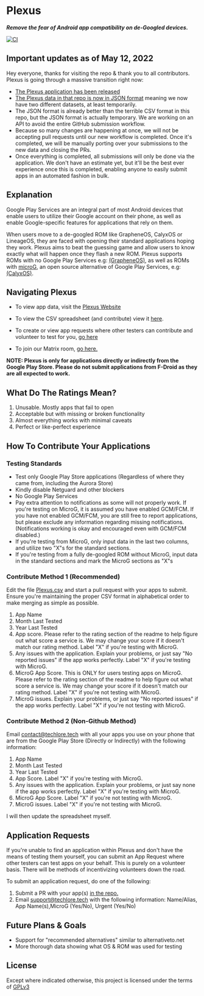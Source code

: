 # Plexus
***Remove the fear of Android app compatibility on de-Googled devices.***

[![CI](https://github.com/techlore/plexus/actions/workflows/ci.yaml/badge.svg)](https://github.com/techlore/plexus/actions/workflows/ci.yaml)

## Important updates as of May 12, 2022
Hey everyone, thanks for visiting the repo & thank you to all contributors. Plexus is going through a massive transition right now:
* [The Plexus application has been released](https://github.com/techlore/Plexus-app)
* [The Plexus data in that repo is now in JSON format](https://github.com/techlore/Plexus-app/blob/main/Plexus.json) meaning we now have two different datasets, at least temporarily.
* The JSON format is already better than the terrible CSV format in this repo, but the JSON format is actually temporary. We are working on an API to avoid the entire GitHub submission workflow.
* Because so many changes are happening at once, we will not be accepting pull requests until our new workflow is completed. Once it's completed, we will be manually porting over your submissions to the new data and closing the PRs.
* Once everything is completed, all submissions will only be done via the application. We don't have an estimate yet, but it'll be the best ever experience once this is completed, enabling anyone to easily submit apps in an automated fashion in bulk.


## Explanation

Google Play Services are an integral part of most Android devices that enable users to utilize their Google account on their phone, as well as enable Google-specific features for applications that rely on them.

When users move to a de-googled ROM like GrapheneOS, CalyxOS or LineageOS, they are faced with opening their standard applications hoping they work. Plexus aims to beat the guessing game and allow users to know exactly what will happen once they flash a new ROM. Plexus supports ROMs with no Google Play Services e.g: [(GrapheneOS)](https://grapheneos.org/), as well as ROMs with [microG](https://microg.org/), an open source alternative of Google Play Services, e.g: [(CalyxOS)](https://calyxos.org/).

## Navigating Plexus

* To view app data, visit the [Plexus Website](https://plexus.techlore.tech/)

* To view the CSV spreadsheet (and contribute) view it [here](./src/data/Plexus.csv).

* To create or view app requests where other testers can contribute and volunteer to test for you, [go here](./src/data/requests.csv)

* To join our Matrix room, [go here.](https://matrix.to/#/#plexus:matrix.org)

**NOTE: Plexus is only for applications directly or indirectly from the Google Play Store. Please do not submit applications from F-Droid as they are all expected to work.**

## What Do The Ratings Mean?

1. Unusable. Mostly apps that fail to open
2. Acceptable but with missing or broken functionality
3. Almost everything works with minimal caveats
4. Perfect or like-perfect experience

## How To Contribute Your Applications

### Testing Standards

- Test only Google Play Store applications (Regardless of where they came from, including the Aurora Store)
- Kindly disable Netguard and other blockers
- No Google Play Services
- Pay extra attention to notifications as some will not properly work. If you're testing on MicroG, it is assumed you have enabled GCM/FCM. If you have not enabled GCM/FCM, you are still free to report applications, but please exclude any information regarding missing notifications. (Notifications working is okay and encouraged even with GCM/FCM disabled.)
- If you're testing from MicroG, only input data in the last two columns, and utilize two "X"s for the standard sections.
- If you're testing from a fully de-googled ROM without MicroG, input data in the standard sections and mark the MicroG sections as "X"s

### Contribute Method 1 (Recommended)

Edit the file [Plexus.csv](./src/data/Plexus.csv) and start a pull request with your apps to submit. Ensure you're maintaining the proper CSV format in alphabetical order to make merging as simple as possible.

1. App Name
2. Month Last Tested
3. Year Last Tested
4. App score. Please refer to the rating section of the readme to help figure out what score a service is. We may change your score if it doesn't match our rating method. Label "X" if you're testing with MicroG.
5. Any issues with the application. Explain your problems, or just say "No reported issues" if the app works perfectly. Label "X" if you're testing with MicroG.
6. MicroG App Score. This is ONLY for users testing apps on MicroG. Please refer to the rating section of the readme to help figure out what score a service is. We may change your score if it doesn't match our rating method. Label "X" if you're not testing with MicroG.
7. MicroG issues. Explain your problems, or just say "No reported issues" if the app works perfectly. Label "X" if you're not testing with MicroG.

### Contribute Method 2 (Non-Github Method)

Email contact@techlore.tech with all your apps you use on your phone that are from the Google Play Store (Directly or Indirectly) with the following information:

1. App Name
2. Month Last Tested
3. Year Last Tested
4. App Score. Label "X" if you're testing with MicroG.
5. Any issues with the application. Explain your problems, or just say none if the app works perfectly. Label "X" if you're testing with MicroG.
6. MicroG App Score. Label "X" if you're not testing with MicroG.
7. MicroG issues. Label "X" if you're not testing with MicroG.

I will then update the spreadsheet myself.

## Application Requests

If you're unable to find an application within Plexus and don't have the means of testing them yourself, you can submit an App Request where other testers can test apps on your behalf. This is purely on a volunteer basis. There will be methods of incentivizing volunteers down the road.

To submit an application request, do one of the following:
1. Submit a PR with your app(s) [in the repo.](./src/data/requests.csv)
2. Email support@techlore.tech with the following information: Name/Alias, App Name(s),MicroG (Yes/No), Urgent (Yes/No)

## Future Plans & Goals
- Support for "recommended alternatives" similar to alternativeto.net
- More thorough data showing what OS & ROM was used for testing

## License
Except where indicated otherwise, this project is licensed under the terms of [GPLv3](https://www.gnu.org/licenses/gpl-3.0.html)
